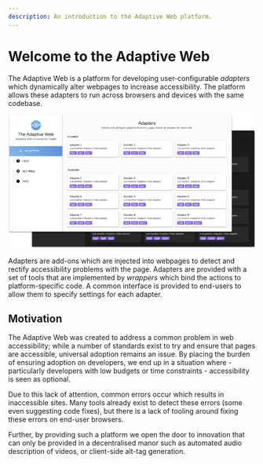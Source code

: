 ```yaml
---
description: An introduction to the Adaptive Web platform.
---
```


# Welcome to the Adaptive Web

The Adaptive Web is a platform for developing user-configurable _adapters_ which dynamically alter webpages to increase accessibility. The platform allows these adapters to run across browsers and devices with the same codebase.

![The Adaptive Web configuration site](.gitbook/assets/image%20%2812%29.png)

Adapters are add-ons which are injected into webpages to detect and rectify accessibility problems with the page. Adapters are provided with a set of tools that are implemented by _wrappers_ which bind the actions to platform-specific code. A common interface is provided to end-users to allow them to specify settings for each adapter.

## Motivation

The Adaptive Web was created to address a common problem in web accessibility; while a number of standards exist to try and ensure that pages are accessible, universal adoption remains an issue. By placing the burden of ensuring adoption on developers, we end up in a situation where - particularly developers with low budgets or time constraints - accessibility is seen as optional.

Due to this lack of attention, common errors occur which results in inaccessible sites. Many tools already exist to detect these errors \(some even suggesting code fixes\), but there is a lack of tooling around fixing these errors on end-user browsers.

Further, by providing such a platform we open the door to innovation that can only be provided in a decentralised manor such as automated audio description of videos, or client-side alt-tag generation.

